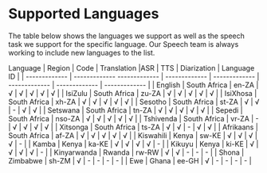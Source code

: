 # Supported Languages


The table below shows the languages we support as well as the speech task we support for the specific language. Our Speech team is always working to include new languages to the list.


Language | Region | Code | Translation |ASR | TTS | Diarization | Language ID |
| ------------- | -------------   ------------- |  ------------- |  ------------- |  ------------- | ------------- | ------------- |
| English       | South Africa  |  en-ZA    | √ | √ |  √ | √ | √ |
| IsiZulu       | South Africa  |  zu-ZA    | √ | √ |  √ | √ | √ |
| IsiXhosa      | South Africa  |  xh-ZA    | √ | √ |  √ | √ | √ |
| Sesotho       | South Africa  |  st-ZA    | √ | √ |  - | √ | √ |
| Setswana      | South Africa  |  tn-ZA    | √ | √ |  √ | √ | √ |
| Sepedi        | South Africa  |  nso-ZA   | √ | √ |  √ | √ | √ |
| Tshivenda     | South Africa  |  vr-ZA    | - | √ |  √ | √ | √ |
| Xitsonga      | South Africa  |  ts-ZA    | √ | √ |  - | √ | √ |
| Afrikaans     | South Africa  |  af-ZA    | √ | √ |  √ | √ | √ |
| Kiswahili     | Kenya         |  sw-KE    | √ | √ |  √ | √ | - |
| Kamba         | Kenya         |  ka-KE    | √ | √ |  √ | √ | - |
| Kikuyu        | Kenya         |  ki-KE    | √ | √ |  √ | √ | - |
| Kinyarwanda   | Rwanda        |  rw-RW    | √ | √ |  - | - | - |
| Shona         | Zimbabwe      |  sh-ZM    | √ | - |  - | - | - |
| Ewe           | Ghana         |  ee-GH    | √ | - |  - | - | - |